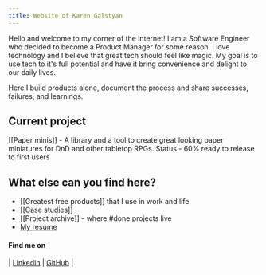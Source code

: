 ```yaml
---
title: Website of Karen Galstyan
---
```

Hello and welcome to my corner of the internet! I am a Software Engineer who decided to become a Product Manager for some reason. I love technology and I believe that great tech should feel like magic. My goal is to use tech to it's full potential and have it bring convenience and delight to our daily lives.

Here I build products alone, document the process and share successes, failures, and learnings. 

## Current project 
[[Paper minis]] -  A library and a tool to create great looking paper miniatures for DnD and other tabletop RPGs. 
Status - 60% ready to release to first users


## What else can you find here?

- [[Greatest free products]] that I use in work and life
- [[Case studies]]
- [[Project archive]] - where #done projects live
- [My resume](assets/Karen_Galstyan_resume.pdf)

#### Find me on
| [Linkedin](https://www.linkedin.com/in/karengalstyan/) | [GitHub](https://github.com/avelouk) | 